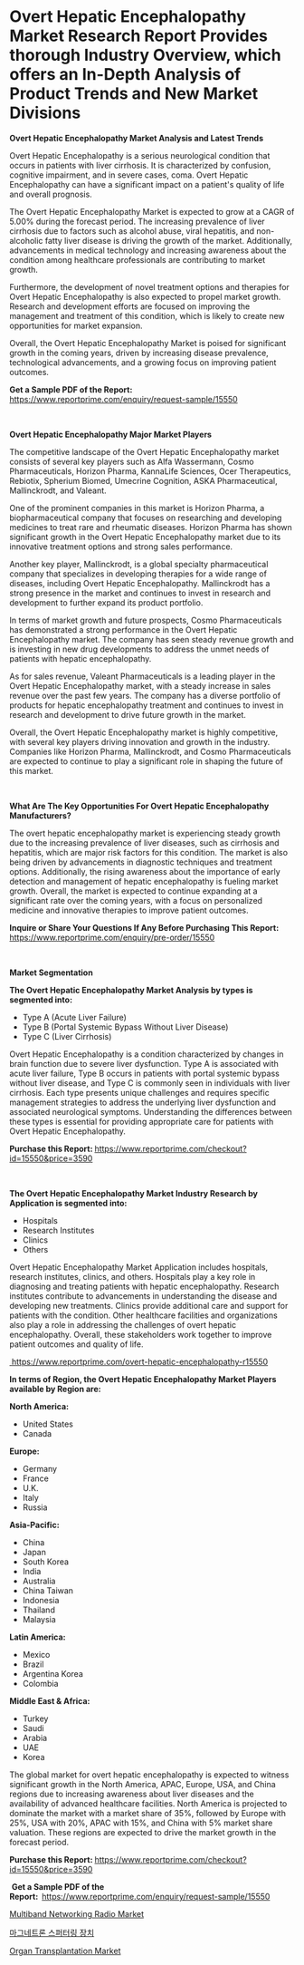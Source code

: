 <p><h1>Overt Hepatic Encephalopathy Market Research Report Provides thorough Industry Overview, which offers an In-Depth Analysis of Product Trends and New Market Divisions</h1></p><p><strong>Overt Hepatic Encephalopathy Market Analysis and Latest Trends</strong></p>
<p><p>Overt Hepatic Encephalopathy is a serious neurological condition that occurs in patients with liver cirrhosis. It is characterized by confusion, cognitive impairment, and in severe cases, coma. Overt Hepatic Encephalopathy can have a significant impact on a patient's quality of life and overall prognosis.</p><p>The Overt Hepatic Encephalopathy Market is expected to grow at a CAGR of 5.00% during the forecast period. The increasing prevalence of liver cirrhosis due to factors such as alcohol abuse, viral hepatitis, and non-alcoholic fatty liver disease is driving the growth of the market. Additionally, advancements in medical technology and increasing awareness about the condition among healthcare professionals are contributing to market growth.</p><p>Furthermore, the development of novel treatment options and therapies for Overt Hepatic Encephalopathy is also expected to propel market growth. Research and development efforts are focused on improving the management and treatment of this condition, which is likely to create new opportunities for market expansion.</p><p>Overall, the Overt Hepatic Encephalopathy Market is poised for significant growth in the coming years, driven by increasing disease prevalence, technological advancements, and a growing focus on improving patient outcomes.</p></p>
<p><strong>Get a Sample PDF of the Report:&nbsp;</strong> <a href="https://www.reportprime.com/enquiry/request-sample/15550">https://www.reportprime.com/enquiry/request-sample/15550</a></p>
<p>&nbsp;</p>
<p><strong>Overt Hepatic Encephalopathy Major Market Players</strong></p>
<p><p>The competitive landscape of the Overt Hepatic Encephalopathy market consists of several key players such as Alfa Wassermann, Cosmo Pharmaceuticals, Horizon Pharma, KannaLife Sciences, Ocer Therapeutics, Rebiotix, Spherium Biomed, Umecrine Cognition, ASKA Pharmaceutical, Mallinckrodt, and Valeant. </p><p>One of the prominent companies in this market is Horizon Pharma, a biopharmaceutical company that focuses on researching and developing medicines to treat rare and rheumatic diseases. Horizon Pharma has shown significant growth in the Overt Hepatic Encephalopathy market due to its innovative treatment options and strong sales performance. </p><p>Another key player, Mallinckrodt, is a global specialty pharmaceutical company that specializes in developing therapies for a wide range of diseases, including Overt Hepatic Encephalopathy. Mallinckrodt has a strong presence in the market and continues to invest in research and development to further expand its product portfolio.</p><p>In terms of market growth and future prospects, Cosmo Pharmaceuticals has demonstrated a strong performance in the Overt Hepatic Encephalopathy market. The company has seen steady revenue growth and is investing in new drug developments to address the unmet needs of patients with hepatic encephalopathy.</p><p>As for sales revenue, Valeant Pharmaceuticals is a leading player in the Overt Hepatic Encephalopathy market, with a steady increase in sales revenue over the past few years. The company has a diverse portfolio of products for hepatic encephalopathy treatment and continues to invest in research and development to drive future growth in the market. </p><p>Overall, the Overt Hepatic Encephalopathy market is highly competitive, with several key players driving innovation and growth in the industry. Companies like Horizon Pharma, Mallinckrodt, and Cosmo Pharmaceuticals are expected to continue to play a significant role in shaping the future of this market.</p></p>
<p>&nbsp;</p>
<p><strong>What Are The Key Opportunities For Overt Hepatic Encephalopathy Manufacturers?</strong></p>
<p><p>The overt hepatic encephalopathy market is experiencing steady growth due to the increasing prevalence of liver diseases, such as cirrhosis and hepatitis, which are major risk factors for this condition. The market is also being driven by advancements in diagnostic techniques and treatment options. Additionally, the rising awareness about the importance of early detection and management of hepatic encephalopathy is fueling market growth. Overall, the market is expected to continue expanding at a significant rate over the coming years, with a focus on personalized medicine and innovative therapies to improve patient outcomes.</p></p>
<p><strong>Inquire or Share Your Questions If Any Before Purchasing This Report:</strong> <a href="https://www.reportprime.com/enquiry/pre-order/15550">https://www.reportprime.com/enquiry/pre-order/15550</a></p>
<p>&nbsp;</p>
<p><strong>Market Segmentation</strong></p>
<p><strong>The Overt Hepatic Encephalopathy Market Analysis by types is segmented into:</strong></p>
<p><ul><li>Type A (Acute Liver Failure)</li><li>Type B (Portal Systemic Bypass Without Liver Disease)</li><li>Type C (Liver Cirrhosis)</li></ul></p>
<p><p>Overt Hepatic Encephalopathy is a condition characterized by changes in brain function due to severe liver dysfunction. Type A is associated with acute liver failure, Type B occurs in patients with portal systemic bypass without liver disease, and Type C is commonly seen in individuals with liver cirrhosis. Each type presents unique challenges and requires specific management strategies to address the underlying liver dysfunction and associated neurological symptoms. Understanding the differences between these types is essential for providing appropriate care for patients with Overt Hepatic Encephalopathy.</p></p>
<p><strong>Purchase this Report:&nbsp;</strong><a href="https://www.reportprime.com/checkout?id=15550&price=3590">https://www.reportprime.com/checkout?id=15550&price=3590</a></p>
<p>&nbsp;</p>
<p><strong>The Overt Hepatic Encephalopathy Market Industry Research by Application is segmented into:</strong></p>
<p><ul><li>Hospitals</li><li>Research Institutes</li><li>Clinics</li><li>Others</li></ul></p>
<p><p>Overt Hepatic Encephalopathy Market Application includes hospitals, research institutes, clinics, and others. Hospitals play a key role in diagnosing and treating patients with hepatic encephalopathy. Research institutes contribute to advancements in understanding the disease and developing new treatments. Clinics provide additional care and support for patients with the condition. Other healthcare facilities and organizations also play a role in addressing the challenges of overt hepatic encephalopathy. Overall, these stakeholders work together to improve patient outcomes and quality of life.</p></p>
<p><a href="https://www.reportprime.com/overt-hepatic-encephalopathy-r15550">&nbsp;https://www.reportprime.com/overt-hepatic-encephalopathy-r15550</a></p>
<p><strong>In terms of Region, the Overt Hepatic Encephalopathy Market Players available by Region are:</strong></p>
<p>
    <p> <strong> North America: </strong>
        <ul>
            <li>United States</li>
            <li>Canada</li>
        </ul>
        </p> 
    <p> <strong> Europe: </strong>
        <ul>
            <li>Germany</li>
            <li>France</li>
            <li>U.K.</li>
            <li>Italy</li>
            <li>Russia</li>
        </ul>
        </p> 
    <p> <strong> Asia-Pacific: </strong>
        <ul>
            <li>China</li>
            <li>Japan</li>
            <li>South Korea</li>
            <li>India</li>
            <li>Australia</li>
            <li>China Taiwan</li>
            <li>Indonesia</li>
            <li>Thailand</li>
            <li>Malaysia</li>
        </ul>
        </p> 
    <p> <strong> Latin America: </strong>
        <ul>
            <li>Mexico</li>
            <li>Brazil</li>
            <li>Argentina Korea</li>
            <li>Colombia</li>
        </ul>
        </p> 
    <p> <strong> Middle East & Africa: </strong>
        <ul>
            <li>Turkey</li>
            <li>Saudi</li>
            <li>Arabia</li>
            <li>UAE</li>
            <li>Korea</li>
        </ul>
    </p>
    </p>
<p><p>The global market for overt hepatic encephalopathy is expected to witness significant growth in the North America, APAC, Europe, USA, and China regions due to increasing awareness about liver diseases and the availability of advanced healthcare facilities. North America is projected to dominate the market with a market share of 35%, followed by Europe with 25%, USA with 20%, APAC with 15%, and China with 5% market share valuation. These regions are expected to drive the market growth in the forecast period.</p></p>
<p><strong>Purchase this Report: </strong><a href="https://www.reportprime.com/checkout?id=15550&price=3590">https://www.reportprime.com/checkout?id=15550&price=3590</a></p>
<p>&nbsp;<strong>Get a Sample PDF of the Report:&nbsp;&nbsp;</strong><a href="https://www.reportprime.com/enquiry/request-sample/15550">https://www.reportprime.com/enquiry/request-sample/15550</a></p>
<p><strong></strong></p>
<p><p><a href="https://meowing-lemming-dd3.notion.site/Multiband-Networking-Radio-Market-Size-Market-Outlook-and-Market-Forecast-2024-to-2031-f42c0ea91bf8455cb2ac3d72cb20cddb">Multiband Networking Radio Market</a></p><p><a href="https://github.com/sougarounis/Market-Research-Report-List-3/blob/main/593755123582.md">마그네트론 스퍼터링 장치</a></p><p><a href="https://github.com/RichRobinson5/Market-Research-Report-List-4/blob/main/organ-transplantation-market.md">Organ Transplantation Market</a></p></p>